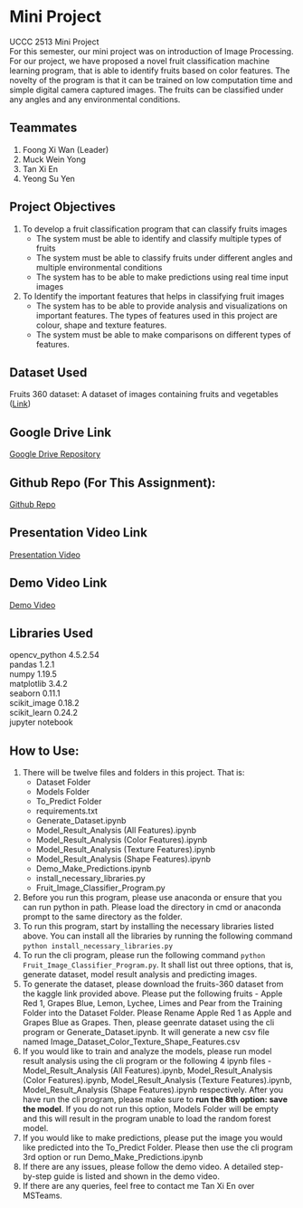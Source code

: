 # Mini Project
UCCC 2513 Mini Project\
For this semester, our mini project was on introduction of Image Processing. For our project, we have proposed a novel fruit classification machine learning program, that is able to identify fruits based on color features. The novelty of the program is that it can be trained on low computation time and simple digital camera captured images. The fruits can be classified under any angles and any environmental conditions.

## Teammates
1. Foong Xi Wan (Leader) 
2. Muck Wein Yong
3. Tan Xi En
4. Yeong Su Yen

## Project Objectives
1. To develop a fruit classification program that can classify fruits images
   * The system must be able to identify and classify multiple types of fruits
   * The system must be able to classify fruits under different angles and multiple environmental conditions
   * The system has to be able to make predictions using real time input images
2. To Identify the important features that helps in classifying fruit images
   * The system has to be able to provide analysis and visualizations on important features. The types of features used in this project are colour, shape and texture features.
   * The system must be able to make comparisons on different types of features.

## Dataset Used
Fruits 360 dataset: A dataset of images containing fruits and vegetables ([Link](https://www.kaggle.com/moltean/fruits))

## Google Drive Link
[Google Drive Repository](https://drive.google.com/drive/folders/1nwDUyBuLq8jlWzUven5MUV2RDDWYCW4N?usp=sharing)

## Github Repo (For This Assignment):
[Github Repo](https://github.com/Neix20/MiniProject)

## Presentation Video Link
[Presentation Video](https://drive.google.com/file/d/1nuWo8pfAkyzwoR7Bqsmfz51vcURxgTba/view?usp=sharing)

## Demo Video Link
[Demo Video](https://drive.google.com/file/d/1dWEvkKYy-jKbiF_8hRZXsSdsYrCOKt-v/view?usp=sharing)

## Libraries Used
opencv_python 4.5.2.54\
pandas 1.2.1\
numpy 1.19.5\
matplotlib 3.4.2\
seaborn 0.11.1\
scikit_image 0.18.2\
scikit_learn 0.24.2\
jupyter notebook

## How to Use:
1. There will be twelve files and folders in this project. That is:
    * Dataset Folder
    * Models Folder
    * To_Predict Folder
    * requirements.txt
    * Generate_Dataset.ipynb
    * Model_Result_Analysis (All Features).ipynb
    * Model_Result_Analysis (Color Features).ipynb
    * Model_Result_Analysis (Texture Features).ipynb
    * Model_Result_Analysis (Shape Features).ipynb
    * Demo_Make_Predictions.ipynb
    * install_necessary_libraries.py
    * Fruit_Image_Classifier_Program.py
2. Before you run this program, please use anaconda or ensure that you can run python in path. Please load the directory in cmd or anaconda prompt to the same directory as the folder.
3. To run this program, start by installing the necessary libraries listed above. You can install all the libraries by running the following command ```python install_necessary_libraries.py```
4. To run the cli program, please run the following command ```python Fruit_Image_Classifier_Program.py```. It shall list out three options, that is, generate dataset, model result analysis and predicting images.
5. To generate the dataset, please download the fruits-360 dataset from the kaggle link provided above. Please put the following fruits - Apple Red 1, Grapes Blue, Lemon, Lychee, Limes and Pear from the Training Folder into the Dataset Folder. Please Rename Apple Red 1 as Apple and Grapes Blue as Grapes. Then, please geenrate dataset using the cli program or Generate_Dataset.ipynb. It will generate a new csv file named Image_Dataset_Color_Texture_Shape_Features.csv
7. If you would like to train and analyze the models, please run model result analysis using the cli program or the following 4 ipynb files - Model_Result_Analysis (All Features).ipynb, Model_Result_Analysis (Color Features).ipynb, Model_Result_Analysis (Texture Features).ipynb, Model_Result_Analysis (Shape Features).ipynb respectively. After you have run the cli program, please make sure to **run the 8th option: save the model**. If you do not run this option, Models Folder will be empty and this will result in the program unable to load the random forest model.
8. If you would like to make predictions, please put the image you would like predicted into the To_Predict Folder. Please then use the cli program 3rd option or run Demo_Make_Predictions.ipynb
9. If there are any issues, please follow the demo video. A detailed step-by-step guide is listed and shown in the demo video.
10. If there are any queries, feel free to contact me Tan Xi En over MSTeams.
